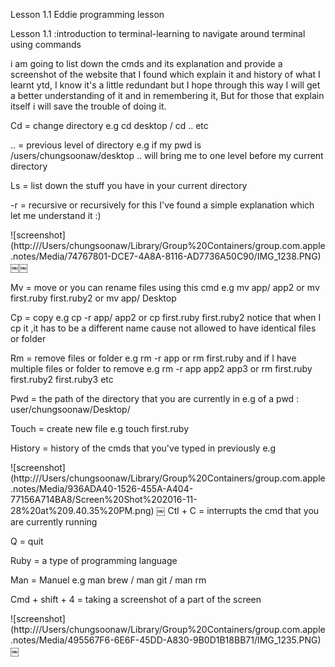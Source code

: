 Lesson 1.1 Eddie programming lesson

Lesson 1.1 :introduction to terminal-learning to navigate around terminal using commands

i am going to list down the cmds and its explanation and provide a screenshot of the website that I found which explain it and history of what I learnt ytd, I know it's a little redundant but I hope through this way I will get a better understanding of it and in remembering it, But for those that explain itself i will save the trouble of doing it.

Cd = change directory e.g cd desktop / cd .. etc

.. = previous level of directory e.g if my pwd is /users/chungsoonaw/desktop .. will bring me to one level before my current directory

Ls = list down the stuff you have in your current directory

-r = recursive or recursively for this I've found a simple explanation which let me understand it :)

![screenshot] (http:///Users/chungsoonaw/Library/Group%20Containers/group.com.apple.notes/Media/74767801-DCE7-4A8A-8116-AD7736A50C90/IMG_1238.PNG)￼￼

Mv = move or you can rename files using this cmd e.g mv app/ app2 or mv first.ruby first.ruby2 or mv app/ Desktop

Cp = copy e.g cp -r app/ app2  or cp first.ruby first.ruby2
notice that when I cp it ,it has to be a different name cause not allowed to have identical files or folder

Rm = remove files or folder e.g rm -r app or rm first.ruby and if I have multiple files or folder to remove e.g rm -r app app2 app3 or rm first.ruby first.ruby2 first.ruby3 etc

Pwd = the path of the directory that you are currently in e.g of a pwd : user/chungsoonaw/Desktop/

Touch = create new file e.g touch first.ruby

History = history of the cmds that you've typed in previously e.g

![screenshot] (http:///Users/chungsoonaw/Library/Group%20Containers/group.com.apple.notes/Media/936ADA40-1526-455A-A404-77156A714BA8/Screen%20Shot%202016-11-28%20at%209.40.35%20PM.png)
￼
Ctl + C = interrupts the cmd that you are currently running

Q = quit

Ruby = a type of programming language

Man = Manuel e.g man brew / man git / man rm

Cmd + shift + 4 = taking a screenshot of a part of the screen

![screenshot] (http:///Users/chungsoonaw/Library/Group%20Containers/group.com.apple.notes/Media/495567F6-6E6F-45DD-A830-9B0D1B18BB71/IMG_1235.PNG)
￼

